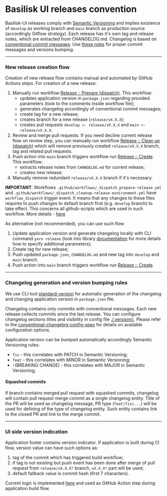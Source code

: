 # Basilisk UI releases convention

Basilisk-UI releases comply with [Semantic Versioning](https://semver.org/) and implies existence of `develop` as 
working branch and `main` branch as production source (accordingly Gitflow strategy). 
Each release has it's own tag and release notes, which are extracted from CHANGELOG.md. 
Changelog is based on [conventional commit messages](https://www.conventionalcommits.org/en/v1.0.0/). Use [these 
rules](https://semver.org/#spec-item-4) for proper commit messages and versions bumping. 

---

### New release creation flow
Creation of new release flow contains manual and automated by GitHub Actions steps. For creation of a new release:
1) Manually run workflow [Release :: Prepare (dispatch)](/.github/workflows/_dispatch_prepare-release.yml).
This workflow:
   - updates application version in `package.json` regarding provided parameters (look to the comments inside workflow file);
   - generates changelog accordingly of conventional commit messages;
   - create tag for a new release;
   - creates branch for a new release (`release/vX.X.X`);
   - creates pull requests `develop <- release/vX.X.X` and `main <- release/vX.X.X`.
2) Review and merge pull requests. If you need decline current release flow on review step, you can manually run workflow 
[Release :: Clean up (dispatch)](/.github/workflows/_dispatch_cleanup-release-evnironment.yml) which will remove previously
created `release/vX.X.X` branch, tag and related pull requests. 
3) Push action into `main` branch triggers workflow run [Release :: Create](/.github/workflows/create-release.yml). This 
workflow:
   - extracts release notes from `CHANGELOG.md` for current release;
   - creates new release;
4) Manually remove redundant `release/vX.X.X` branch if it's necessary.

**IMPORTANT**: Workflows `.github/workflows/_dispatch_prepare-release.yml` and `.github/workflows/_dispatch_cleanup-release-evnironment.yml`
have `workflow_dispatch` trigger event. It means that any changes to these files requires to push changes to default
branch first (e.g. `develop` branch) to take effect. This concerns all github-scripts which are used in such workflow.
More details - [here](https://docs.github.com/en/actions/using-workflows/events-that-trigger-workflows#workflow_dispatch)

As alternative (not recommended), you can use such flow:
1) Update application version and generate changelog locally with CLI command `yarn release` (look into library 
[documentation](https://github.com/conventional-changelog/standard-version#cli-usage) for more details how to specify 
additional parameters);
2) Create tag for new release;
3) Push updated `package.json`, `CHANGELOG.md` and new tag into `develop` and `main` branch.
4) Push action into `main` branch triggers workflow run [Release :: Create](/.github/workflows/create-release.yml).

---

### Changelog generation and version bumping rules
We use CLI tool [standard-version](https://github.com/conventional-changelog/standard-version) for automatic generation
of the changelog and changing application version in `package.json` file. 

Changelog contains only commits with conventional messages. Each new release collects commits since the last release. 
You can configure changelog sections titles and visibility in config file [./.versionrc](/.versionrc). Please refer to 
the [conventional-changelog-config-spec](https://github.com/conventional-changelog/conventional-changelog-config-spec/) 
for details on available configuration options.

Application version can be bumped automatically accordingly Semantic Versioning rules:
  - `fix` - this correlates with PATCH in Semantic Versioning;
  - `feat` - this correlates with MINOR in Semantic Versioning;
  - `!`(BREAKING CHANGE) - this correlates with MAJOR in Semantic Versioning;
  
#### Squashed commits
If branch contains merged pull request with squashed commits, changelog will contain pull request merge commit as a single
changelog entity. Title of the PR will be used as changelog message, PR type (`feat|fix|...`) will be used for defining 
of the type of changelog entity. Such entity contains link to the closed PR and link to the merge commit.

---

### UI side version indication
Application footer contains version indicator. If application is built during CI flow, version value can have such 
options as:
1) tag of the commit which has triggered build workflow;
2) if tag is not existing but push event has been done after merge of pull request from `release/vX.X.X*` branch, 
`vX.X.X*` part will be used;
3) default fallback value is commit hash (first 7 characters).

Current logic is implemented [here](/scripts/ci/github-script-src/get-app-version-name.js) and used as GitHub Action step during application build flow.